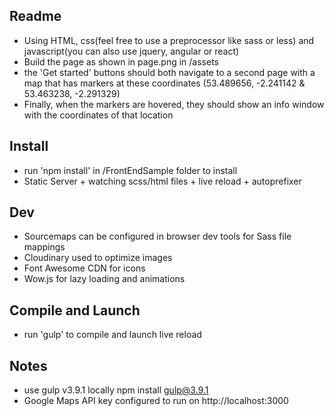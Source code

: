 ## Readme
- Using HTML, css(feel free to use a preprocessor like sass or less) and javascript(you can also use jquery, angular or react)
- Build the page as shown in page.png in /assets
- the 'Get started' buttons should both navigate to a second page with a map that has markers at these coordinates (53.489656, -2.241142 & 53.463238, -2.291329)
- Finally, when the markers are hovered, they should show an info window with the coordinates of that location

## Install
- run 'npm install' in /FrontEndSample folder to install
- Static Server + watching scss/html files + live reload + autoprefixer

## Dev
- Sourcemaps can be configured in browser dev tools for Sass file mappings
- Cloudinary used to optimize images
- Font Awesome CDN for icons
- Wow.js for lazy loading and animations

## Compile and Launch
- run 'gulp' to compile and launch live reload

## Notes
- use gulp v3.9.1 locally npm install gulp@3.9.1
- Google Maps API key configured to run on http://localhost:3000
